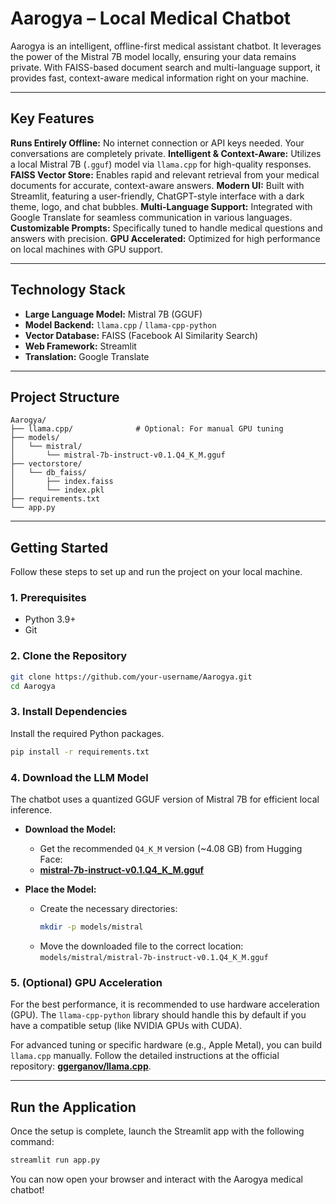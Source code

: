
# Aarogya – Local Medical Chatbot 

Aarogya is an intelligent, offline-first medical assistant chatbot. It leverages the power of the Mistral 7B model locally, ensuring your data remains private. With FAISS-based document search and multi-language support, it provides fast, context-aware medical information right on your machine.

-----

##  Key Features

   **Runs Entirely Offline:** No internet connection or API keys needed. Your conversations are completely private.
   **Intelligent & Context-Aware:** Utilizes a local Mistral 7B (`.gguf`) model via `llama.cpp` for high-quality responses.
   **FAISS Vector Store:** Enables rapid and relevant retrieval from your medical documents for accurate, context-aware answers.
   **Modern UI:** Built with Streamlit, featuring a user-friendly, ChatGPT-style interface with a dark theme, logo, and chat bubbles.
   **Multi-Language Support:** Integrated with Google Translate for seamless communication in various languages.
   **Customizable Prompts:** Specifically tuned to handle medical questions and answers with precision.
   **GPU Accelerated:** Optimized for high performance on local machines with GPU support.

-----
##  Technology Stack

  * **Large Language Model:** Mistral 7B (GGUF)
  * **Model Backend:** `llama.cpp` / `llama-cpp-python`
  * **Vector Database:** FAISS (Facebook AI Similarity Search)
  * **Web Framework:** Streamlit
  * **Translation:** Google Translate

-----

##  Project Structure

```
Aarogya/
├── llama.cpp/              # Optional: For manual GPU tuning
├── models/
│   └── mistral/
│       └── mistral-7b-instruct-v0.1.Q4_K_M.gguf
├── vectorstore/
│   └── db_faiss/
│       ├── index.faiss
│       └── index.pkl
├── requirements.txt
└── app.py
```

-----
##  Getting Started

Follow these steps to set up and run the project on your local machine.

### 1\. Prerequisites

  * Python 3.9+
  * Git

### 2\. Clone the Repository

```bash
git clone https://github.com/your-username/Aarogya.git
cd Aarogya
```

### 3\. Install Dependencies

Install the required Python packages.

```bash
pip install -r requirements.txt
```

### 4\. Download the LLM Model

The chatbot uses a quantized GGUF version of Mistral 7B for efficient local inference.

  * **Download the Model:**

      * Get the recommended `Q4_K_M` version (\~4.08 GB) from Hugging Face:
      * [**mistral-7b-instruct-v0.1.Q4\_K\_M.gguf**](https://huggingface.co/TheBloke/Mistral-7B-Instruct-v0.1-GGUF/blob/main/mistral-7b-instruct-v0.1.Q4_K_M.gguf)

  * **Place the Model:**

      * Create the necessary directories:
        ```bash
        mkdir -p models/mistral
        ```
      * Move the downloaded file to the correct location:
        `models/mistral/mistral-7b-instruct-v0.1.Q4_K_M.gguf`

### 5\. (Optional) GPU Acceleration

For the best performance, it is recommended to use hardware acceleration (GPU). The `llama-cpp-python` library should handle this by default if you have a compatible setup (like NVIDIA GPUs with CUDA).

For advanced tuning or specific hardware (e.g., Apple Metal), you can build `llama.cpp` manually. Follow the detailed instructions at the official repository: [**ggerganov/llama.cpp**](https://github.com/ggerganov/llama.cpp).

-----

##  Run the Application

Once the setup is complete, launch the Streamlit app with the following command:

```bash
streamlit run app.py
```

You can now open your browser and interact with the Aarogya medical chatbot\!
